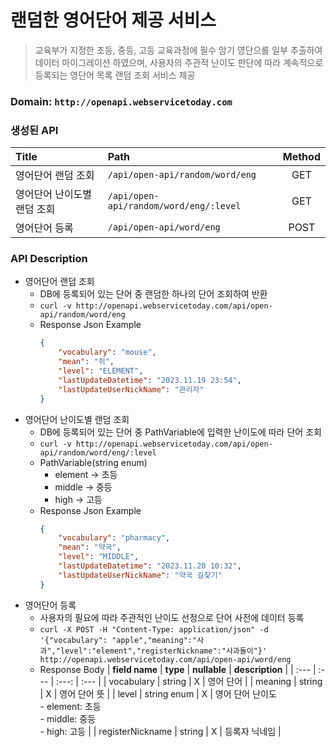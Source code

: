 # 랜덤한 영어단어 제공 서비스
> 교육부가 지정한 초등, 중등, 고등 교육과정에 필수 암기 영단으롤 일부 추출하여 데이터 마이그레이션 하였으며,
> 사용자의 주관적 난이도 판단에 따라 계속적으로 등록되는 영단어 목록 랜덤 조회 서비스 제공

### Domain: `http://openapi.webservicetoday.com`

### 생성된 API
| **Title** | **Path** | **Method** |
| :--- | :--- | :---:|
| 영어단어 랜덤 조회 | `/api/open-api/random/word/eng` | GET |
| 영어단어 난이도별 랜덤 조회 | `/api/open-api/random/word/eng/:level` | GET |
| 영어단어 등록 | `/api/open-api/word/eng` | POST |

### API Description
- 영어단어 랜덤 조회
  - DB에 등록되어 있는 단어 중 랜덤한 하나의 단어 조회하여 반환
  - `curl -v http://openapi.webservicetoday.com/api/open-api/random/word/eng`
  - Response Json Example
    ```json
    {
        "vocabulary": "mouse",
        "mean": "쥐",
        "level": "ELEMENT",
        "lastUpdateDatetime": "2023.11.19 23:54",
        "lastUpdateUserNickName": "관리자"
    }
    ```
- 영어단어 난이도별 랜덤 조회
  - DB에 등록되어 있는 단어 중 PathVariable에 입력한 난이도에 따라 단어 조회
  - `curl -v http://openapi.webservicetoday.com/api/open-api/random/word/eng/:level`
  - PathVariable(string enum)
    - element -> 초등
    - middle -> 중등
    - high -> 고등
  - Response Json Example
    ```json
    {
        "vocabulary": "pharmacy",
        "mean": "약국",
        "level": "MIDDLE",
        "lastUpdateDatetime": "2023.11.20 10:32",
        "lastUpdateUserNickName": "약국 길찾기"
    }
    ```
- 영어단어 등록
  - 사용자의 필요에 따라 주관적인 난이도 선정으로 단어 사전에 데이터 등록
  - `curl -X POST -H "Content-Type: application/json" -d '{"vocabulary": "apple","meaning":"사과","level":"element","registerNickname":"사과돌이"}' http://openapi.webservicetoday.com/api/open-api/word/eng`
  - Response Body
    | **field name** | **type** | **nullable** | **description** |
    | :--- | :--- | :---: | :--- |
    | vocabulary | string | X | 영어 단어 |
    | meaning | string | X | 영어 단어 뜻 |
    | level | string enum | X | 영어 단어 난이도<br>- element: 초등<br>- middle: 중등<br>- high: 고등 |
    | registerNickname | string | X | 등록자 닉네임 |
    
